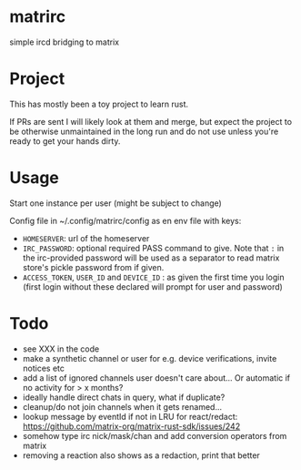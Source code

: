 # matrirc

simple ircd bridging to matrix

# Project

This has mostly been a toy project to learn rust.

If PRs are sent I will likely look at them and merge, but expect the project
to be otherwise unmaintained in the long run and do not use unless you're
ready to get your hands dirty.

# Usage

Start one instance per user (might be subject to change)

Config file in ~/.config/matrirc/config as en env file with keys:
- `HOMESERVER`: url of the homeserver
- `IRC_PASSWORD`: optional required PASS command to give.
Note that `:` in the irc-provided password will be used as a separator
to read matrix store's pickle password from if given.
- `ACCESS_TOKEN`, `USER_ID` and `DEVICE_ID` : as given the first time
you login (first login without these declared will prompt for user
and password)

# Todo

- see XXX in the code
- make a synthetic channel or user for e.g. device verifications,
invite notices etc
- add a list of ignored channels user doesn't care about...
Or automatic if no activity for > x months?
- ideally handle direct chats in query, what if duplicate?
- cleanup/do not join channels when it gets renamed...
- lookup message by eventId if not in LRU for react/redact:
https://github.com/matrix-org/matrix-rust-sdk/issues/242
- somehow type irc nick/mask/chan and add conversion operators from matrix
- removing a reaction also shows as a redaction, print that better
